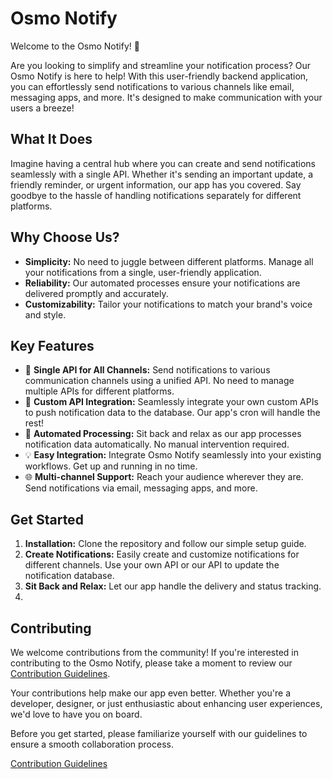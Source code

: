 # Osmo Notify

Welcome to the Osmo Notify! 🚀

Are you looking to simplify and streamline your notification process? Our Osmo Notify is here to help! With this user-friendly backend application, you can effortlessly send notifications to various channels like email, messaging apps, and more. It's designed to make communication with your users a breeze!

## What It Does

Imagine having a central hub where you can create and send notifications seamlessly with a single API. Whether it's sending an important update, a friendly reminder, or urgent information, our app has you covered. Say goodbye to the hassle of handling notifications separately for different platforms.

## Why Choose Us?

- **Simplicity:** No need to juggle between different platforms. Manage all your notifications from a single, user-friendly application.
- **Reliability:** Our automated processes ensure your notifications are delivered promptly and accurately.
- **Customizability:** Tailor your notifications to match your brand's voice and style.

## Key Features

- 🚀 **Single API for All Channels:** Send notifications to various communication channels using a unified API. No need to manage multiple APIs for different platforms.
- 🔌 **Custom API Integration:** Seamlessly integrate your own custom APIs to push notification data to the database. Our app's cron will handle the rest!
- 🤖 **Automated Processing:** Sit back and relax as our app processes notification data automatically. No manual intervention required.
- 💡 **Easy Integration:** Integrate Osmo Notify seamlessly into your existing workflows. Get up and running in no time.
- 🌐 **Multi-channel Support:** Reach your audience wherever they are. Send notifications via email, messaging apps, and more.

## Get Started

1. **Installation:** Clone the repository and follow our simple setup guide.
2. **Create Notifications:** Easily create and customize notifications for different channels. Use your own API or our API to update the notification database.
3. **Sit Back and Relax:** Let our app handle the delivery and status tracking.
4. 
## Contributing

We welcome contributions from the community! If you're interested in contributing to the Osmo Notify, please take a moment to review our [Contribution Guidelines](CONTRIBUTING.md).

Your contributions help make our app even better. Whether you're a developer, designer, or just enthusiastic about enhancing user experiences, we'd love to have you on board.

Before you get started, please familiarize yourself with our guidelines to ensure a smooth collaboration process.

[Contribution Guidelines](CONTRIBUTING.md)
